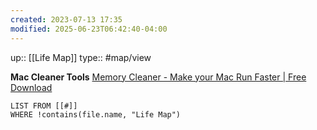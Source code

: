 ```yaml
---
created: 2023-07-13 17:35
modified: 2025-06-23T06:42:40-04:00
---
```

up:: [[Life Map]]
type:: #map/view 

**Mac Cleaner Tools**
[Memory Cleaner - Make your Mac Run Faster | Free Download](https://nektony.com/memory-cleaner)

``` dataview
LIST FROM [[#]]
WHERE !contains(file.name, "Life Map")
```

